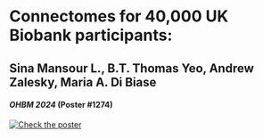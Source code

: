 # Connectomes for 40,000 UK Biobank participants:

## Sina Mansour L., B.T. Thomas Yeo, Andrew Zalesky, Maria A. Di Biase

#### *OHBM 2024* (Poster #1274)


[![Check the poster](https://sina-mansour.github.io/OHBM_2024/Spectral_Normative_Model_Poster/Poster.min.jpg)](https://sina-mansour.github.io/OHBM_2024/Spectral_Normative_Model_Poster/Poster.min.pdf)

